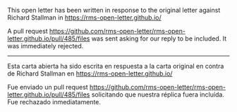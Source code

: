 This open letter has been written in response to the original letter against Richard Stallman in https://rms-open-letter.github.io/

A pull request https://github.com/rms-open-letter/rms-open-letter.github.io/pull/485/files was sent asking for our reply to be included. It was immediately rejected.

----

Esta carta abierta ha sido escrita en respuesta a la carta original en contra de Richard Stallman en https://rms-open-letter.github.io/

Fue enviado un pull request https://github.com/rms-open-letter/rms-open-letter.github.io/pull/485/files solicitando que nuestra réplica fuera incluída. Fue rechazado inmediatamente.
